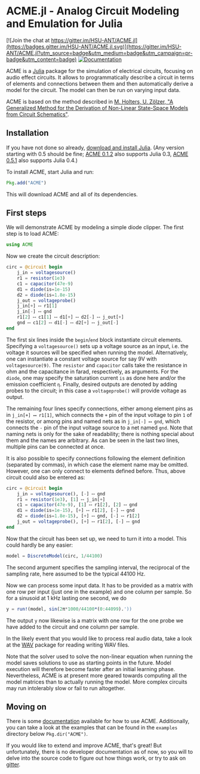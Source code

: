 # ACME.jl - Analog Circuit Modeling and Emulation for Julia

[![Join the chat at https://gitter.im/HSU-ANT/ACME.jl](https://badges.gitter.im/HSU-ANT/ACME.jl.svg)](https://gitter.im/HSU-ANT/ACME.jl?utm_source=badge&utm_medium=badge&utm_campaign=pr-badge&utm_content=badge)
[![Documentation](https://img.shields.io/badge/docs-v0.6.1-blue.svg)](https://hsu-ant.github.io/ACME.jl/v0.6.1)

ACME is a [Julia](http://julialang.org/) package for the simulation of
electrical circuits, focusing on audio effect circuits. It allows to
programmatically describe a circuit in terms of elements and connections
between them and then automatically derive a model for the circuit. The model
can then be run on varying input data.

ACME is based on the method described in
[M. Holters, U. Zölzer, "A Generalized Method for the Derivation of Non-Linear
State-Space Models from Circuit
Schematics"](http://www.eurasip.org/Proceedings/Eusipco/Eusipco2015/papers/1570103545.pdf).

## Installation

If you have not done so already, [download and install
Julia](http://julialang.org/downloads/). (Any version starting with 0.5 should
be fine; [ACME 0.1.2](https://github.com/HSU-ANT/ACME.jl/tree/v0.1.2) also
supports Julia 0.3, [ACME 0.5.1](https://github.com/HSU-ANT/ACME.jl/tree/v0.5.1) also
supports Julia 0.4.)

To install ACME, start Julia and run:

```Julia
Pkg.add("ACME")
```

This will download ACME and all of its dependencies.

## First steps

We will demonstrate ACME by modeling a simple diode clipper. The first step is
to load ACME:

```Julia
using ACME
```

Now we create the circuit description:

```Julia
circ = @circuit begin
    j_in = voltagesource()
    r1 = resistor(1e3)
    c1 = capacitor(47e-9)
    d1 = diode(is=1e-15)
    d2 = diode(is=1.8e-15)
    j_out = voltageprobe()
    j_in[+] ⟷ r1[1]
    j_in[-] ⟷ gnd
    r1[2] ⟷ c1[1] ⟷ d1[+] ⟷ d2[-] ⟷ j_out[+]
    gnd ⟷ c1[2] ⟷ d1[-] ⟷ d2[+] ⟷ j_out[-]
end
```

The first six lines inside the `begin`/`end` block instantiate circuit elements.
Specifying a `voltagesource()` sets up a voltage source as an input, i.e. the
voltage it sources will be specified when running the model. Alternatively, one
can instantiate a constant voltage source for say 9V with  `voltagesource(9)`.
The `resistor` and `capacitor` calls take the resistance in ohm and the
capacitance in farad, respectively, as arguments. For the `diode`, one may
specify the saturation current `is` as done here and/or the emission
coefficient `η`. Finally, desired outputs are denoted by adding probes to the
circuit; in this case a `voltageprobe()` will provide voltage as output.

The remaining four lines specify connections, either among element pins as in
`j_in[+] ⟷ r1[1]`, which connects the `+` pin of the input voltage to pin `1` of
the resistor, or among pins and named nets as in `j_in[-] ⟷ gnd`, which
connects the `-` pin of the input voltage source to a net named `gnd`. Note that
naming nets is only for the sake of readability; there is nothing special about
them and the names are arbitrary. As can be seen in the last two lines, multiple
pins can be connected at once.

It is also possible to specify connections following the element definition
(separated by commas), in which case the element name may be omitted. However,
one can only connect to elements defined before. Thus, above circuit could also
be entered as:

```Julia
circ = @circuit begin
    j_in = voltagesource(), [-] ⟷ gnd
    r1 = resistor(1e3), [1] ⟷ j_in[+]
    c1 = capacitor(47e-9), [1] ⟷ r1[2], [2] ⟷ gnd
    d1 = diode(is=1e-15), [+] ⟷ r1[2], [-] ⟷ gnd
    d2 = diode(is=1.8e-15), [+] ⟷ gnd, [-] ⟷ r1[2]
    j_out = voltageprobe(), [+] ⟷ r1[2], [-] ⟷ gnd
end
```

Now that the circuit has been set up, we need to turn it into a model. This
could hardly be any easier:

```Julia
model = DiscreteModel(circ, 1/44100)
```

The second argument specifies the sampling interval, the reciprocal of the
sampling rate, here assumed to be the typical 44100 Hz.

Now we can process some input data. It has to be provided as a matrix with one
row per input (just one in the example) and one column per sample. So for a
sinusoid at 1 kHz lasting one second, we do

```Julia
y = run!(model, sin(2π*1000/44100*(0:44099).'))
```

The output `y` now likewise is a matrix with one row for the one probe we have
added to the circuit and one column per sample.

In the likely event that you would like to process real audio data, take a look
at the [WAV](https://github.com/dancasimiro/WAV.jl) package for reading writing
WAV files.

Note that the solver used to solve the non-linear equation when running the
model saves solutions to use as starting points in the future. Model execution
will therefore become faster after an initial learning phase.  Nevertheless,
ACME is at present more geared towards computing all the model matrices than to
actually running the model. More complex circuits may run intolerably slow or
fail to run altogether.

## Moving on

There is some [documentation](https://hsu-ant.github.io/ACME.jl/v0.6.1)
available for how
to use ACME. Additionally, you can take a look at the examples that can be found
in the `examples` directory below `Pkg.dir("ACME")`.

If you would like to extend and improve ACME, that's great! But unfortunately,
there is no developer documentation as of now, so you will to delve into the
source code to figure out how things work, or try to ask on
[gitter](https://gitter.im/HSU-ANT/ACME.jl).
